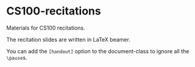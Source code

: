 # CS100-recitations
Materials for CS100 recitations.

The recitation slides are written in LaTeX beamer.

You can add the `[handout]` option to the document-class to ignore all the `\pause`s.
